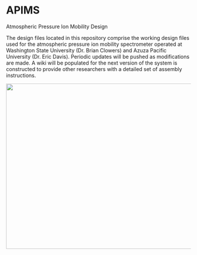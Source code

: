 # APIMS
Atmospheric Pressure Ion Mobility Design

The design files located in this repository comprise the working design files used for the atmospheric pressure ion mobility spectrometer operated at Washington State University (Dr. Brian Clowers) and Azuza Pacific University (Dr. Eric Davis). Periodic updates will be pushed as modifications are made.  A wiki will be populated for the next version of the system is constructed to provide other researchers with a detailed set of assembly instructions. 

<p align="center">
<img src="https://github.com/bhclowers/APIMS/blob/master/APIMS_Schematic.PNG" width="600" height="450" >
</p>

